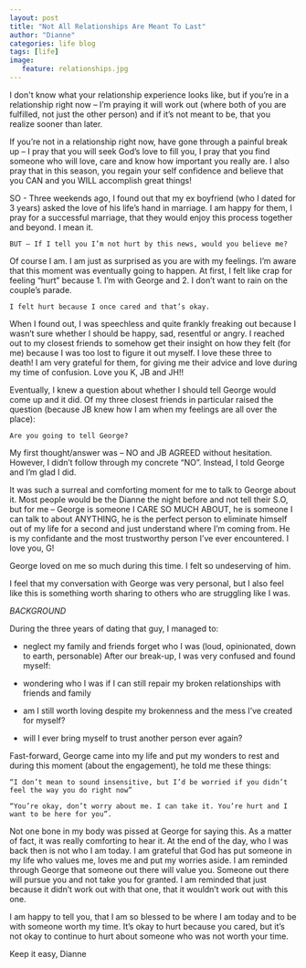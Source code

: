 ```yaml
---
layout: post
title: "Not All Relationships Are Meant To Last"
author: "Dianne"
categories: life blog
tags: [life]
image:
   feature: relationships.jpg
---
```

I don't know what your relationship experience looks like, but if you’re in a relationship right now – I’m praying it will work out (where both of you are fulfilled, not just the other person) and if it’s not meant to be, that you realize sooner than later.

If you’re not in a relationship right now, have gone through a painful break up – I pray that you will seek God’s love to fill you, I pray that you find someone who will love, care and know how important you really are. I also pray that in this season, you regain your self confidence and believe that you CAN and you WILL accomplish great things!

SO - Three weekends ago, I found out that my ex boyfriend (who I dated for 3 years) asked the love of his life’s hand in marriage. I am happy for them, I pray for a successful marriage, that they would enjoy this process together and beyond. I mean it.

	BUT – If I tell you I’m not hurt by this news, would you believe me?

Of course I am. I am just as surprised as you are with my feelings. I’m aware that this moment was eventually going to happen. At first, I felt like crap for feeling “hurt” because 1. I’m with George and 2. I don’t want to rain on the couple’s parade.

	I felt hurt because I once cared and that’s okay.

When I found out, I was speechless and quite frankly freaking out because I wasn’t sure whether I should be happy, sad, resentful or angry. I reached out to my closest friends to somehow get their insight on how they felt (for me) because I was too lost to figure it out myself. I love these three to death! I am very grateful for them, for giving me their advice and love during my time of confusion. Love you K, JB and JH!!

Eventually, I knew a question about whether I should tell George would come up and it did.  Of my three closest friends in particular raised the question (because JB knew how I am when my feelings are all over the place):

	Are you going to tell George?

My first thought/answer was – NO and JB AGREED without hesitation. However, I didn’t follow through my concrete “NO”. Instead, I told George and I’m glad I did.

It was such a surreal and comforting moment for me to talk to George about it. Most people would be the Dianne the night before and not tell their S.O, but for me – George is someone I CARE SO MUCH ABOUT, he is someone I can talk to about ANYTHING, he is the perfect person to eliminate himself out of my life for a second and just understand where I’m coming from. He is my confidante and the most trustworthy person I’ve ever encountered. I love you, G!

George loved on me so much during this time. I felt so undeserving of him.

I feel that my conversation with George was very personal, but I also feel like this is something worth sharing to others who are struggling like I was.

*BACKGROUND*

During the three years of dating that guy, I managed to:

- neglect my family and friends
forget who I was (loud, opinionated, down to earth, personable)
After our break-up, I was very confused and found myself:

- wondering who I was
	if I can still repair my broken relationships with friends and family
- am I still worth loving despite my brokenness and the mess I’ve created for myself?
- will I ever bring myself to trust another person ever again?

Fast-forward, George came into my life and put my wonders to rest and during this moment (about the engagement), he told me these things:

	“I don’t mean to sound insensitive, but I’d be worried if you didn’t feel the way you do right now”

	“You’re okay, don’t worry about me. I can take it. You’re hurt and I want to be here for you”.

Not one bone in my body was pissed at George for saying this. As a matter of fact, it was really comforting to hear it. At the end of the day, who I was back then is not who I am today. I am grateful that God has put someone in my life who values me, loves me and put my worries aside. I am reminded through George that someone out there will value you. Someone out there will pursue you and not take you for granted. I am reminded that just because it didn’t work out with that one, that it wouldn’t work out with this one.

I am happy to tell you, that I am so blessed to be where I am today and to be with someone worth my time. It’s okay to hurt because you cared, but it’s not okay to continue to hurt about someone who was not worth your time.

Keep it easy,
Dianne
